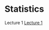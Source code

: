 # Statistics
Lecture 1
[Lecture 1](https://mrbungle-codes.github.io/Statistics/Lectures/01%20One%20Health%20BioStatistics%20Intro.html)
